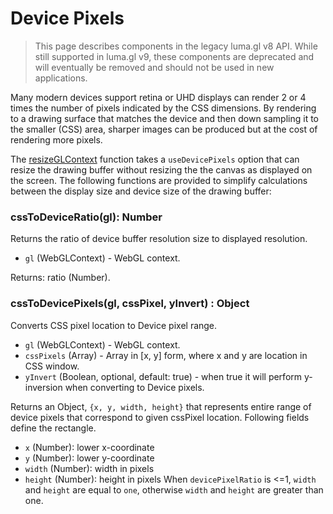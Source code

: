 # Device Pixels

> This page describes components in the legacy luma.gl v8 API. While still supported in luma.gl v9, these components are deprecated and will eventually be removed and should not be used in new applications.

Many modern devices support retina or UHD displays can render 2 or 4 times the number of pixels indicated by the CSS dimensions. By rendering to a drawing surface that matches the device and then down sampling it to the smaller (CSS) area, sharper images can be produced but at the cost of rendering more pixels.

The [resizeGLContext](/docs/api-reference/gltools/context) function takes a `useDevicePixels` option that can resize the drawing buffer without resizing the the canvas as displayed on the screen. The following functions are provided to simplify calculations between the display size and device size of the drawing buffer:

### cssToDeviceRatio(gl): Number

Returns the ratio of device buffer resolution size to displayed resolution.

- `gl` (WebGLContext) - WebGL context.

Returns: ratio (Number).

### cssToDevicePixels(gl, cssPixel, yInvert) : Object

Converts CSS pixel location to Device pixel range.

- `gl` (WebGLContext) - WebGL context.
- `cssPixels` (Array) - Array in [x, y] form, where x and y are location in CSS window.
- `yInvert` (Boolean, optional, default: true) - when true it will perform y-inversion when converting to Device pixels.

Returns an Object, `{x, y, width, height}` that represents entire range of device pixels that correspond to given cssPixel location. Following fields define the rectangle.

- `x` (Number): lower x-coordinate
- `y` (Number): lower y-coordinate
- `width` (Number): width in pixels
- `height` (Number): height in pixels
  When `devicePixelRatio` is <=1, `width` and `height` are equal to `one`, otherwise `width` and `height` are greater than one.
